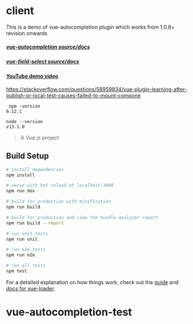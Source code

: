 # client

This is a demo of  vue-autocompletion plugin which works from 1.0.8+ revision onwards  


##### [vue-autocompletion source/docs](https://github.com/vahidhedayati/vue-autocompletion)
##### [vue-field-select source/docs](https://github.com/vahidhedayati/vue-field-select)

#### [YouTube demo video](https://www.youtube.com/watch?v=8gjKhyUlEro)


https://stackoverflow.com/questions/58959834/vue-plugin-learning-after-publish-or-local-test-causes-failed-to-mount-compone

```
 npm -version
6.12.1

node --version
v13.1.0

```


> A Vue.js project

## Build Setup

``` bash
# install dependencies
npm install

# serve with hot reload at localhost:3000
npm run dev

# build for production with minification
npm run build

# build for production and view the bundle analyzer report
npm run build --report

# run unit tests
npm run unit

# run e2e tests
npm run e2e

# run all tests
npm test
```

For a detailed explanation on how things work, check out the [guide](http://vuejs-templates.github.io/webpack/) and [docs for vue-loader](http://vuejs.github.io/vue-loader).
# vue-autocompletion-test
